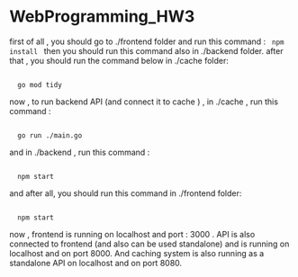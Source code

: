 # WebProgramming_HW3
first of all , you should go to ./frontend folder and run this command :
<code>
  npm install
</code>
then you should run this command also in ./backend folder.
after that , you should run the command below in ./cache folder:

<code>
  go mod tidy
</code>

now , to run backend API (and connect it to cache ) , in ./cache , run this command :

<code>
  go run ./main.go
</code>

and in ./backend , run this command :

<code>
  npm start
</code>

and after all, you should run this command in ./frontend folder:

<code>
  npm start
</code>

now , frontend is running on localhost and port : 3000 . API is also connected to frontend (and also can be used standalone) and is running on localhost and on port 8000. And caching system is also running as a standalone API on localhost and on port 8080.
